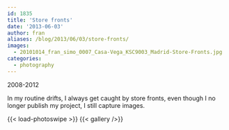 ```yaml
---
id: 1835
title: 'Store fronts'
date: '2013-06-03'
author: fran
aliases: /blog/2013/06/03/store-fronts/
images:
  - 20101014_fran_simo_0007_Casa-Vega_KSC9003_Madrid-Store-Fronts.jpg
categories:
  - photography
---
```


2008-2012

In my routine drifts, I always get caught by store fronts, even though I no longer publish my project, I still capture
images.

<!--more-->
{{< load-photoswipe >}}
{{< gallery />}}
